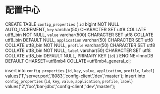 # 配置中心

CREATE TABLE `config_properties` (
  `id` bigint NOT NULL AUTO_INCREMENT,
  `key` varchar(50) CHARACTER SET utf8 COLLATE utf8_bin NOT NULL,
  `value` varchar(500) CHARACTER SET utf8 COLLATE utf8_bin DEFAULT NULL,
  `application` varchar(50) CHARACTER SET utf8 COLLATE utf8_bin NOT NULL,
  `profile` varchar(50) CHARACTER SET utf8 COLLATE utf8_bin NOT NULL,
  `label` varchar(50) CHARACTER SET utf8 COLLATE utf8_bin DEFAULT NULL,
  PRIMARY KEY (`id`)
) ENGINE=InnoDB DEFAULT CHARSET=utf8mb4 COLLATE=utf8mb4_general_ci;

insert into `config_properties` (`id`, `key`, `value`, `application`, `profile`, `label`) values('1','server.port','8083','config-client','dev','master');
insert into `config_properties` (`id`, `key`, `value`, `application`, `profile`, `label`) values('2','foo','bar-jdbc','config-client','dev','master');